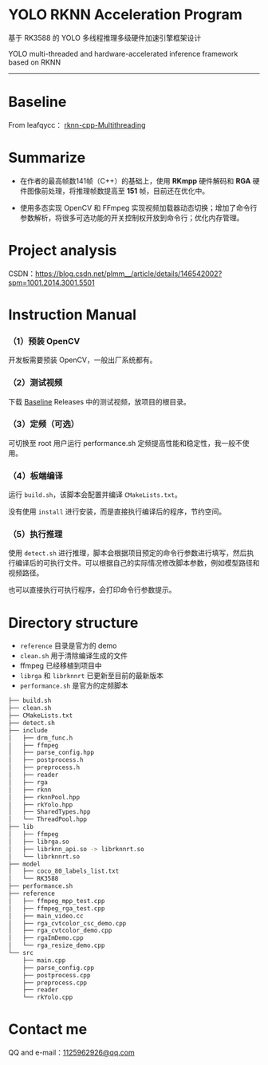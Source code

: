 # YOLO RKNN Acceleration Program
基于 RK3588 的 YOLO 多线程推理多级硬件加速引擎框架设计 

YOLO multi-threaded and hardware-accelerated inference framework based on RKNN 

---
# Baseline
From leafqycc：
[rknn-cpp-Multithreading](https://github.com/leafqycc/rknn-cpp-Multithreading)

# Summarize
- 在作者的最高帧数141帧（C++）的基础上，使用 **RKmpp** 硬件解码和 **RGA** 硬件图像前处理，将推理帧数提高至 **151** 帧，目前还在优化中。

- 使用多态实现 OpenCV 和 FFmpeg 实现视频加载器动态切换；增加了命令行参数解析，将很多可选功能的开关控制权开放到命令行；优化内存管理。

# Project analysis
CSDN：https://blog.csdn.net/plmm__/article/details/146542002?spm=1001.2014.3001.5501

# Instruction Manual
### （1）预装 OpenCV
开发板需要预装 OpenCV，一般出厂系统都有。

### （2）测试视频
下载 [Baseline](https://github.com/leafqycc/rknn-cpp-Multithreading) Releases 中的测试视频，放项目的根目录。

### （3）定频（可选）
可切换至 root 用户运行 performance.sh 定频提高性能和稳定性，我一般不使用。

### （4）板端编译
运行 `build.sh`，该脚本会配置并编译 `CMakeLists.txt`。

没有使用 `install` 进行安装，而是直接执行编译后的程序，节约空间。

### （5）执行推理
使用 `detect.sh` 进行推理，脚本会根据项目预定的命令行参数进行填写，然后执行编译后的可执行文件。可以根据自己的实际情况修改脚本参数，例如模型路径和视频路径。

也可以直接执行可执行程序，会打印命令行参数提示。

# Directory structure
- `reference` 目录是官方的 demo
- `clean.sh` 用于清除编译生成的文件
- ffmpeg 已经移植到项目中
- `librga` 和 `librknnrt` 已更新至目前的最新版本
- `performance.sh` 是官方的定频脚本

```bash
├── build.sh
├── clean.sh
├── CMakeLists.txt
├── detect.sh
├── include
│   ├── drm_func.h
│   ├── ffmpeg
│   ├── parse_config.hpp
│   ├── postprocess.h
│   ├── preprocess.h
│   ├── reader
│   ├── rga
│   ├── rknn
│   ├── rknnPool.hpp
│   ├── rkYolo.hpp
│   ├── SharedTypes.hpp
│   └── ThreadPool.hpp
├── lib
│   ├── ffmpeg
│   ├── librga.so
│   ├── librknn_api.so -> librknnrt.so
│   └── librknnrt.so
├── model
│   ├── coco_80_labels_list.txt
│   └── RK3588
├── performance.sh
├── reference
│   ├── ffmpeg_mpp_test.cpp
│   ├── ffmpeg_rga_test.cpp
│   ├── main_video.cc
│   ├── rga_cvtcolor_csc_demo.cpp
│   ├── rga_cvtcolor_demo.cpp
│   ├── rgaImDemo.cpp
│   └── rga_resize_demo.cpp
└── src
    ├── main.cpp
    ├── parse_config.cpp
    ├── postprocess.cpp
    ├── preprocess.cpp
    ├── reader
    └── rkYolo.cpp
```

# Contact me
QQ and e-mail：1125962926@qq.com
